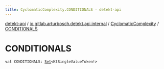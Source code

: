```yaml
---
title: CyclomaticComplexity.CONDITIONALS - detekt-api
---
```


[detekt-api](../../index.html) / [io.gitlab.arturbosch.detekt.api.internal](../index.html) / [CyclomaticComplexity](index.html) / [CONDITIONALS](./-c-o-n-d-i-t-i-o-n-a-l-s.html)

# CONDITIONALS

`val CONDITIONALS: `[`Set`](https://kotlinlang.org/api/latest/jvm/stdlib/kotlin.collections/-set/index.html)`<KtSingleValueToken!>`